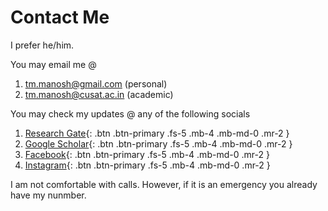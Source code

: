 # Contact Me 

I prefer he/him.

You may email me @

1. tm.manosh@gmail.com (personal)
2. tm.manosh@cusat.ac.in (academic)

You may check my updates @ any of the following socials

1. [Research Gate](https://www.researchgate.net/profile/Manosh-T-M){: .btn .btn-primary .fs-5 .mb-4 .mb-md-0 .mr-2 }
2. [Google Scholar](https://scholar.google.com/citations?user=QZtGUvwAAAAJ&hl=en){: .btn .btn-primary .fs-5 .mb-4 .mb-md-0 .mr-2 }
3. [Facebook](https://www.facebook.com/profile.php?id=100008584153018){: .btn .btn-primary .fs-5 .mb-4 .mb-md-0 .mr-2 }
4. [Instagram](https://www.instagram.com/tm.manosh/){: .btn .btn-primary .fs-5 .mb-4 .mb-md-0 .mr-2 }

I am not comfortable with calls. However, if it is an emergency you already have my nunmber.
